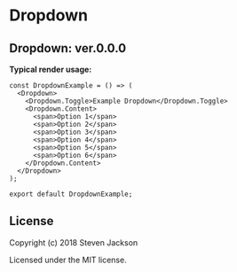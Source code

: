 Dropdown
================
Dropdown: ver.0.0.0 
---
**Typical render usage:**

```
const DropdownExample = () => (
  <Dropdown>
    <Dropdown.Toggle>Example Dropdown</Dropdown.Toggle>
    <Dropdown.Content>
      <span>Option 1</span>
      <span>Option 2</span>
      <span>Option 3</span>
      <span>Option 4</span>
      <span>Option 5</span>
      <span>Option 6</span>
    </Dropdown.Content>
  </Dropdown>
);

export default DropdownExample;
```

## License
Copyright (c) 2018 Steven Jackson

Licensed under the MIT license.
